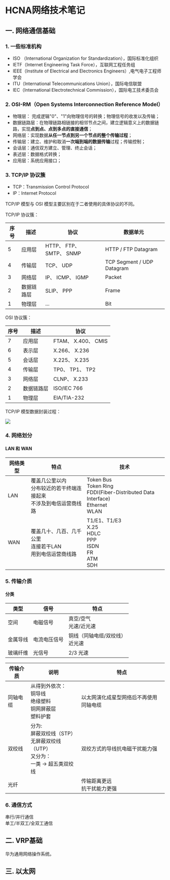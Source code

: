 # HCNA网络技术笔记

## 一. 网络通信基础

### 1. 一些标准机构

- ISO （International Organization for Standardization），国际标准化组织
- IETF（Internet Engineering Task Force），互联网工程任务组
- IEEE（Institute of Electrical and Electronics Engineers）,电气电子工程师学会
- ITU（International Telecommunications Union），国际电信联盟
- IEC（International Electrotechnical Commission），国际电工技术委员会

### 2. OSI-RM（Open Systems Interconnection Reference Model）

- 物理层： 完成逻辑"0"、"1"向物理信号的转换；物理信号的收发以及传输；
- 数据链路层：在物理链路相链接的相邻节点之间，建立逻辑意义上的数据链路，实现**点到点、点到多点的直接通信**；
- 网络层：实现数据**从任一节点到另一个节点的整个传输过程**；
- 传输层：建立、维护和取消**一次端到端的数据传输**过程；传输控制；
- 会话层：通信双方建立、管理、终止会话；
- 表述层：数据格式转换；
- 应用层：系统应用接口；

### 3. TCP/IP 协议簇

- TCP：Transmission Control Protocol  
- IP：Internet Protocol

TCP/IP 模型与 OSI 模型主要区别在于二者使用的具体协议的不同。

TCP/IP 协议簇：  

| 序号 | 描述 | 协议 |  数据单元 | 
| --- | --- | --- | --- | 
| 5 | 应用层 | HTTP、 FTP、 SMTP、 SNMP | HTTP / FTP Datagram | 
| 4 | 传输层 | TCP、 UDP | TCP Segment / UDP Datagram | 
| 3 | 网络层 | IP、 ICMP、 IGMP | Packet | 
| 2 | 数据链路层 | SLIP、 PPP | Frame | 
| 1 | 物理层 | ... | Bit | 

OSI 协议簇：

| 序号 | 描述 | 协议 | 
| --- | --- | --- | 
| 7 | 应用层 | FTAM、 X.400、 CMIS | 
| 6 | 表示层 | X.266、 X.236 | 
| 5 | 会话层 | X.225、 X.235 | 
| 4 | 传输层 | TP0、 TP1、 TP2 | 
| 3 | 网络层 | CLNP、 X.233 | 
| 2 | 数据链路层 | ISO/IEC 766 | 
| 1 | 物理层 | EIA/TIA-232 | 

TCP/IP 模型数据封装过程：

![](images/TCPIPPacketProgress.png)

### 4. 网络划分

#### LAN 和 WAN 

| 网络类型 | 特点 | 技术 | 
| --- | --- | --- | 
| LAN | 覆盖几公里以内</br> 分布较近的若干终端连接起来</br> 不涉及到电信运营商线路 | Token Bus</br> Token Ring</br> FDDI(Fiber-Distributed Data Interface)</br> Ethernet</br> WLAN | 
| WAN | 覆盖几十、几百、几千公里</br> 连接若干LAN</br> 用到电信运营商线路 | T1/E1、T1/E3</br> X.25</br> HDLC </br> PPP </br> ISDN </br> FR </br> ATM </br> SDH | 

### 5. 传输介质

#### 分类 

| 类型 | 信号 | 特点 | 
| --- | --- | --- | 
| 空间 | 电磁信号 | 真空/空气</br> 光速/近光速 | 
| 金属导线 | 电流电压信号 | 铜线（同轴电缆/双绞线） </br> 近光速 | 
| 玻璃纤维 | 光信号 | 2/3 光速 | 

| 传输介质 | 说明 | 特点 | 
| --- | --- | --- | 
| 同轴电缆 | 从得到外依次：</br> 铜导线 </br> 绝缘塑料 </br> 铜网屏蔽层 </br> 塑料护套 | 以太网演化成星型网络后不再使用同轴电缆 | 
| 双绞线 | 分为:</br> 屏蔽双绞线（STP） </br> 无屏蔽双绞线（UTP）</br> 又分为：</br> 一类 ->  超五类双绞线 | 双绞方式的导线抗电磁干扰能力强 | 
| 光纤 | | 传输距离更远</br> 抗干扰能力更强|

### 6. 通信方式

串行/并行通信  
单工/半双工/全双工通信

## 二. VRP基础 

华为通用网络操作系统。 

## 三. 以太网

